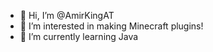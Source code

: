 - 👋 Hi, I’m @AmirKingAT
- 👀 I’m interested in making Minecraft plugins!
- 🌱 I’m currently learning Java

<!---
AmirKingAT/AmirKingAT is a ✨ special ✨ repository because its `README.md` (this file) appears on your GitHub profile.
You can click the Preview link to take a look at your changes.
--->
